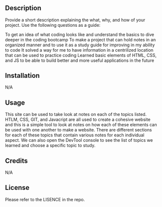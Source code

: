 # <Prework Study Guide Webpage>

## Description

Provide a short description explaining the what, why, and how of your project. Use the following questions as a guide:

To get an idea of what coding looks like and understand the basics to dive deeper in the coding bootcamp
To make a project that can hold notes in an organized manner and to use it as a study guide for improving in my ability to code
It solved a way for me to have information in a centrilized location that can be used to practice coding
Learned basic elements of HTML, CSS, and JS to be able to build better and more useful applications in the future

## Installation

N/A

## Usage

This site can be used to take look at notes on each of the topics listed. HTLM, CSS, GIT, and Javacript are all used to create a cohesive website and this is a simple tool to look at notes on how each of these elements can be used with one another to make a website. There are different sections for each of these topics that contain various notes for each individual aspect. We can also open the DevTool console to see the list of topics we learned and choose a specific topic to study. 

## Credits

N/A

## License

Please refer to the LISENCE in the repo. 